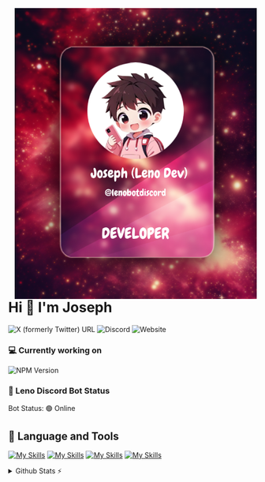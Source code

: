 <img src='./asset/Developercard.png' align="right" height="590em">
<h1 align="left">Hi 👋 I'm Joseph</h1>


![X (formerly Twitter) URL](https://img.shields.io/twitter/url?url=https%3A%2F%2Fx.com%2Flenobotdiscord&style=flat&logo=X&logoColor=FFC7E1&label=lenobotdiscord&color=FFC7E1)
![Discord](https://img.shields.io/discord/1298533911869128725?logo=Discord&logoColor=FFC7E1&label=Leno%20Support&color=FFC7E1&link=https%3A%2F%2Fdiscord.gg%2FPNpVAp2vwP)
![Website](https://img.shields.io/website?url=https%3A%2F%2Flenobot.xyz&up_message=up&down_message=down&down_color=%23FF0000&style=flat&label=Leno%20Site&link=https%3A%2F%2Flenobot.xyz)

### 💻 Currently working on
![NPM Version](https://img.shields.io/npm/v/lenopackage?logo=npm&label=npm%20lenopackage&color=FFC7E1)



### 🤖 Leno Discord Bot Status
Bot Status: 🟢 Online

## 🔨 Language and Tools
[![My Skills](https://skillicons.dev/icons?i=js,html,css,nodejs)](https://skillicons.dev)
[![My Skills](https://skillicons.dev/icons?i=dotnet,discord,express,mongodb)](https://skillicons.dev)
[![My Skills](https://skillicons.dev/icons?i=git,github,md,npm)](https://skillicons.dev)
[![My Skills](https://skillicons.dev/icons?i=php,ps,vscode,wordpress)](https://skillicons.dev)
 
 <details>
  <summary>Github Stats ⚡</summary>
  
  <a href="#">![Github stats](https://github-readme-stats.vercel.app/api?username=lenojoseph&theme=transparent&count_private=true&hide_border=true&line_height=20)</a>
  <a href="#">![Top Langs](https://github-readme-stats.vercel.app/api/top-langs/?username=lenojoseph&layout=compact&theme=transparent&count_private=true&hide_border=true)</a>
</details>
